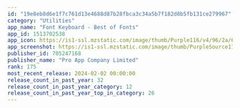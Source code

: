 ```yaml
---
id: "19e8eb8d6e1f7c761d13e4688d87b28fbca3c34a5b7f182d8b5fb131ce279967"
category: "Utilities"
app_name: "Font Keyboard - Best of Fonts"
app_id: 1513702538
app_icon: https://is1-ssl.mzstatic.com/image/thumb/Purple116/v4/96/2a/62/962a621d-3601-5b34-b2bc-e1ff29bf7547/AppIcon-0-0-1x_U007emarketing-0-10-0-85-220.png/1024x1024bb.png
app_screenshot: https://is1-ssl.mzstatic.com/image/thumb/PurpleSource116/v4/e0/1a/87/e01a875a-8de1-a8cc-ccc6-cb3a54e87a65/40c17cbc-d945-4c4a-89ed-5aeb1cffc31e_ip.PNG/1284x2778bb.png
publisher_id: 705247168
publisher_name: "Pro App Company Limited"
rank: 175
most_recent_release: 2024-02-02 00:00:00
release_count_in_past_year: 32
release_count_in_past_year_category: 12
release_count_in_past_year_top_in_category: 26
---
```

